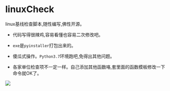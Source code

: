 
# linuxCheck

linux基线检查脚本,随性编写,佛性开源。

* 代码写得很辣鸡,容易看懂也容易二次修改吧。

* `exe`是`pyinstaller`打包出来的。

* 傻瓜式操作。`Python3.7`环境跑吧,免得出其他问题。

* 各家单位检查项不一定一样。自己添加其他函数咯,套里面的函数模板修改一下命令就OK了。

![](https://github.com/TheKingOfDuck/linuxCheck/blob/master/screenshot.jpg)



